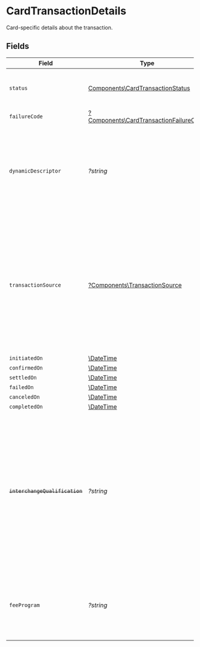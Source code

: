 # CardTransactionDetails

Card-specific details about the transaction.


## Fields

| Field                                                                                                                                                                                                                    | Type                                                                                                                                                                                                                     | Required                                                                                                                                                                                                                 | Description                                                                                                                                                                                                              | Example                                                                                                                                                                                                                  |
| ------------------------------------------------------------------------------------------------------------------------------------------------------------------------------------------------------------------------ | ------------------------------------------------------------------------------------------------------------------------------------------------------------------------------------------------------------------------ | ------------------------------------------------------------------------------------------------------------------------------------------------------------------------------------------------------------------------ | ------------------------------------------------------------------------------------------------------------------------------------------------------------------------------------------------------------------------ | ------------------------------------------------------------------------------------------------------------------------------------------------------------------------------------------------------------------------ |
| `status`                                                                                                                                                                                                                 | [Components\CardTransactionStatus](../../Models/Components/CardTransactionStatus.md)                                                                                                                                     | :heavy_check_mark:                                                                                                                                                                                                       | Status of a transaction within the card payment lifecycle.                                                                                                                                                               |                                                                                                                                                                                                                          |
| `failureCode`                                                                                                                                                                                                            | [?Components\CardTransactionFailureCode](../../Models/Components/CardTransactionFailureCode.md)                                                                                                                          | :heavy_minus_sign:                                                                                                                                                                                                       | N/A                                                                                                                                                                                                                      |                                                                                                                                                                                                                          |
| `dynamicDescriptor`                                                                                                                                                                                                      | *?string*                                                                                                                                                                                                                | :heavy_minus_sign:                                                                                                                                                                                                       | An optional override of the default card statement descriptor for a transfer. Accounts must be enabled by Moov to set this field.                                                                                        | WhlBdy *Yoga 11-12                                                                                                                                                                                                       |
| `transactionSource`                                                                                                                                                                                                      | [?Components\TransactionSource](../../Models/Components/TransactionSource.md)                                                                                                                                            | :heavy_minus_sign:                                                                                                                                                                                                       | Specifies the nature and initiator of a transaction. <br/><br/>Crucial for recurring and merchant-initiated transactions as per card scheme rules. <br/>Omit for customer-initiated e-commerce transactions.             |                                                                                                                                                                                                                          |
| `initiatedOn`                                                                                                                                                                                                            | [\DateTime](https://www.php.net/manual/en/class.datetime.php)                                                                                                                                                            | :heavy_minus_sign:                                                                                                                                                                                                       | N/A                                                                                                                                                                                                                      |                                                                                                                                                                                                                          |
| `confirmedOn`                                                                                                                                                                                                            | [\DateTime](https://www.php.net/manual/en/class.datetime.php)                                                                                                                                                            | :heavy_minus_sign:                                                                                                                                                                                                       | N/A                                                                                                                                                                                                                      |                                                                                                                                                                                                                          |
| `settledOn`                                                                                                                                                                                                              | [\DateTime](https://www.php.net/manual/en/class.datetime.php)                                                                                                                                                            | :heavy_minus_sign:                                                                                                                                                                                                       | N/A                                                                                                                                                                                                                      |                                                                                                                                                                                                                          |
| `failedOn`                                                                                                                                                                                                               | [\DateTime](https://www.php.net/manual/en/class.datetime.php)                                                                                                                                                            | :heavy_minus_sign:                                                                                                                                                                                                       | N/A                                                                                                                                                                                                                      |                                                                                                                                                                                                                          |
| `canceledOn`                                                                                                                                                                                                             | [\DateTime](https://www.php.net/manual/en/class.datetime.php)                                                                                                                                                            | :heavy_minus_sign:                                                                                                                                                                                                       | N/A                                                                                                                                                                                                                      |                                                                                                                                                                                                                          |
| `completedOn`                                                                                                                                                                                                            | [\DateTime](https://www.php.net/manual/en/class.datetime.php)                                                                                                                                                            | :heavy_minus_sign:                                                                                                                                                                                                       | N/A                                                                                                                                                                                                                      |                                                                                                                                                                                                                          |
| ~~`interchangeQualification`~~                                                                                                                                                                                           | *?string*                                                                                                                                                                                                                | :heavy_minus_sign:                                                                                                                                                                                                       | : warning: ** DEPRECATED **: This will be removed in a future release, please migrate away from it as soon as possible.<br/><br/>The program assigned by the card network that determines the interchange rate for the transfer. | Visa Signature and Visa Infinite (Spend not-qualified) Product 1                                                                                                                                                         |
| `feeProgram`                                                                                                                                                                                                             | *?string*                                                                                                                                                                                                                | :heavy_minus_sign:                                                                                                                                                                                                       | The program assigned by the card network that determines the interchange rate for the transfer.                                                                                                                          | Visa Signature and Visa Infinite (Spend not-qualified) Product 1                                                                                                                                                         |